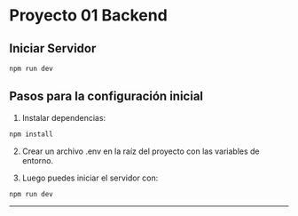 

# Proyecto 01 Backend


##  Iniciar Servidor

```bash
npm run dev
```

## Pasos para la configuración inicial

1. Instalar dependencias:

```bash
npm install
```

2. Crear un archivo .env en la raíz del proyecto con las variables de entorno.

3. Luego puedes iniciar el servidor con:

```bash
npm run dev
```

---

